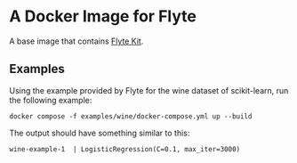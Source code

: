 # A Docker Image for Flyte

A base image that contains
[Flyte Kit](https://docs.flyte.org/en/latest/index.html).

## Examples

Using the example provided by Flyte for the wine dataset of scikit-learn,
run the following example:

```shell
docker compose -f examples/wine/docker-compose.yml up --build
```

The output should have something similar to this:

```
wine-example-1  | LogisticRegression(C=0.1, max_iter=3000)
```
